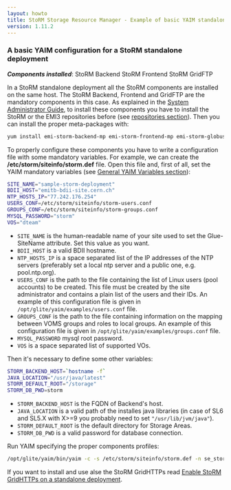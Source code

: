 ```yaml
---
layout: howto
title: StoRM Storage Resource Manager - Example of basic YAIM standalone configuration
version: 1.11.2
---
```


### A basic YAIM configuration for a StoRM standalone deployment

_**Components installed**_: <span class="label label-important">StoRM Backend</span> <span class="label label-info">StoRM Frontend</span> <span class="label">StoRM GridFTP</span>

In a StoRM standalone deployment all the StoRM components are installed on the same host. The StoRM Backend, Frontend and GridFTP are the mandatory components in this case.
As explained in the [System Administrator Guide]({{site.baseurl}}/documentation/sysadmin-guide/{{page.version}}/), to install these components you have to install the StoRM or the EMI3 repositories before (see [repositories section](http://italiangrid.github.io/storm/documentation/sysadmin-guide/1.11.2/#reposettings)).
Then you can install the proper meta-packages with:

```bash
yum install emi-storm-backend-mp emi-storm-frontend-mp emi-storm-globus-gridftp-mp
```

To properly configure these components you have to write a configuration file with some mandatory variables.
For example, we can create the **/etc/storm/siteinfo/storm.def** file.
Open this file and, first of all, set the YAIM mandatory variables (see [General YAIM Variables section](http://italiangrid.github.io/storm/documentation/sysadmin-guide/1.11.2/#yaimvariables)):

```bash
SITE_NAME="sample-storm-deployment"
BDII_HOST="emitb-bdii-site.cern.ch"
NTP_HOSTS_IP="77.242.176.254"
USERS_CONF=/etc/storm/siteinfo/storm-users.conf
GROUPS_CONF=/etc/storm/siteinfo/storm-groups.conf
MYSQL_PASSWORD="storm"
VOS="dteam"
```

- ```SITE_NAME``` is the human-readable name of your site used to set the Glue-SiteName attribute. Set this value as you want.
- ```BDII_HOST``` is a valid BDII hostname.
- ```NTP_HOSTS_IP``` is a space separated list of the IP addresses of the NTP servers (preferably set a local ntp server and a public one, e.g. pool.ntp.org).
- ```USERS_CONF``` is the path to the file containing the list of Linux users (pool accounts) to be created. This file must be created by the site administrator and contains a plain list of the users and their IDs. An example of this configuration file is given in ```/opt/glite/yaim/examples/users.conf``` file.
- ```GROUPS_CONF``` is the path to the file containing information on the mapping between VOMS groups and roles to local groups. An example of this configuration file is given in ```/opt/glite/yaim/examples/groups.conf``` file.
- ```MYSQL_PASSWORD``` mysql root password.
- ```VOS``` is a space separated list of supported VOs.

Then it's necessary to define some other variables:

```bash
STORM_BACKEND_HOST=`hostname -f`
JAVA_LOCATION="/usr/java/latest"
STORM_DEFAULT_ROOT="/storage"
STORM_DB_PWD=storm
```

- ```STORM_BACKEND_HOST``` is the FQDN of Backend's host.
- ```JAVA_LOCATION``` is a valid path of the installes java libraries (in case of SL6 and SL5.X with X>=9 you probably need to set ```"/usr/lib/jvm/java"```).
- ```STORM_DEFAULT_ROOT``` is the default directory for Storage Areas.
- ```STORM_DB_PWD``` is a valid password for database connection.

Run YAIM specifying the proper components profiles:

```bash
/opt/glite/yaim/bin/yaim -c -s /etc/storm/siteinfo/storm.def -n se_storm_backend -n se_storm_frontend -n se_storm_gridftp
```

If you want to install and use alse the StoRM GridHTTPs read [Enable StoRM GridHTTPs on a standalone deployment][enable-example].

[enable-example]: {{site.baseurl}}/documentation/examples/enable-gridhttps-standalone-deployment/1.11.2/enable-gridhttps-standalone-deployment.html